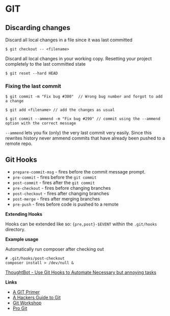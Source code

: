 # GIT

## Discarding changes

Discard all local changes in a file since it was last committed

	$ git checkout -- <filename>

Discard all local changes in your working copy.  Resetting your project completely to the last committed state

	$ git reset --hard HEAD

### Fixing the last commit

	$ git commit -m "Fix bug #300"  // Wrong bug number and forgot to add a change

	$ git add <filename> // add the changes as usual

	$ git commit --ammend -m "Fix bug #299" // commit using the --ammend option with the correct message

`--ammend` lets you fix (only) the very last commit very easily.  Since this rewrites history never ammend commits that have already been pushed to a remote repo.

## Git Hooks

- `prepare-commit-msg` - fires before the commit message prompt. 
- `pre-commit` - fires before the `git commit`
- `post-commit` - fires after the `git commit`
- `pre-checkout` - fires before changing branches
- `post-checkout` - fires after changing branches
- `post-merge` - fires after merging branches
- `pre-push` - fires before code is pushed to a remote

**Extending Hooks**

Hooks can be extended like so: `{pre,post}-$EVENT` within the `.git/hooks` directory.  

**Example usage**

Automatically run composer after checking out

	# .git/hooks/post-checkout
	composer install > /dev/null &



[ThoughtBot - Use Git Hooks to Automate Necessary but annoying tasks](http://robots.thoughtbot.com/use-git-hooks-to-automate-annoying-tasks)

__Links__

- [A GIT Primer](http://danielmiessler.com/study/git/)
- [A Hackers Guide to Git](https://wildlyinaccurate.com/a-hackers-guide-to-git)
- [Git Workshop](https://github.com/NeuralSandwich/git-workshop/blob/master/readme.md)
- [Pro Git](http://git-scm.com/book/en/v2)
